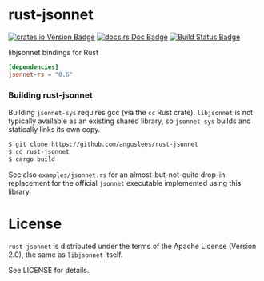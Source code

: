 # rust-jsonnet

[![crates.io Version Badge](https://img.shields.io/crates/v/jsonnet-rs.svg)](https://crates.io/crates/jsonnet-rs)
[![docs.rs Doc Badge](https://docs.rs/jsonnet-rs/badge.svg)](https://docs.rs/jsonnet-rs)
[![Build Status Badge](https://github.com/anguslees/rust-jsonnet/workflows/Continuous%20integration/badge.svg?branch=master)](https://github.com/anguslees/rust-jsonnet/actions)

libjsonnet bindings for Rust

```toml
[dependencies]
jsonnet-rs = "0.6"
```

### Building rust-jsonnet

Building `jsonnet-sys` requires gcc (via the `cc` Rust crate).
`libjsonnet` is not typically available as an existing shared library,
so `jsonnet-sys` builds and statically links its own copy.

```sh
$ git clone https://github.com/anguslees/rust-jsonnet
$ cd rust-jsonnet
$ cargo build
```

See also `examples/jsonnet.rs` for an almost-but-not-quite drop-in
replacement for the official `jsonnet` executable implemented using
this library.

# License

`rust-jsonnet` is distributed under the terms of the Apache License
(Version 2.0), the same as `libjsonnet` itself.

See LICENSE for details.
